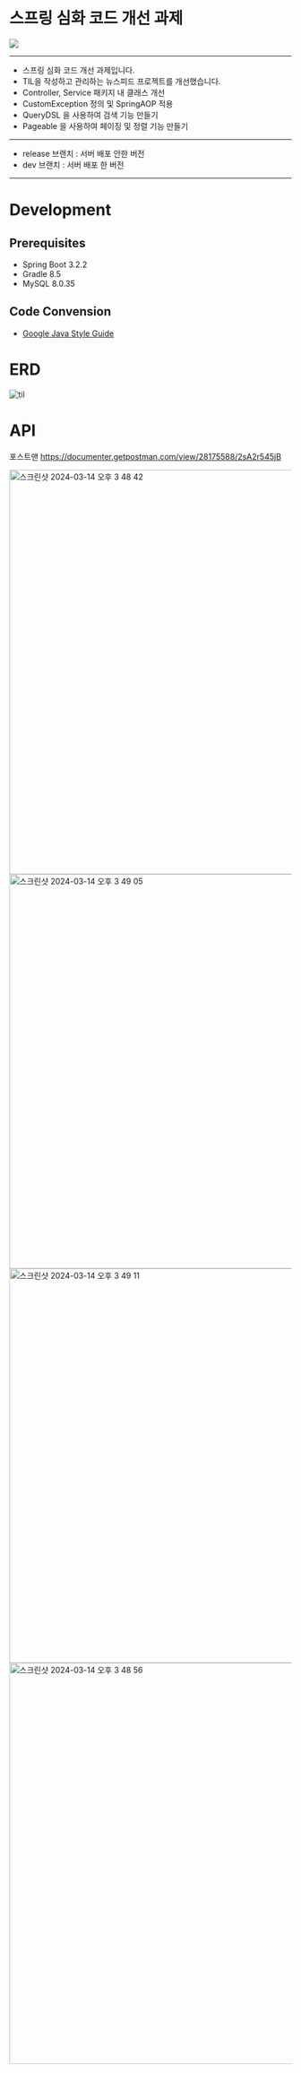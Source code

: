 # 스프링 심화 코드 개선 과제

![](https://img.shields.io/badge/내일배움캠프-Spring개인과제-white.svg)

---
+ 스프링 심화 코드 개선 과제입니다.
+ TIL을 작성하고 관리하는 뉴스피드 프로젝트를 개선했습니다.
+ Controller, Service 패키지 내 클래스 개선
+ CustomException 정의 및 SpringAOP 적용
+ QueryDSL 을 사용하여 검색 기능 만들기
+ Pageable 을 사용하여 페이징 및 정렬 기능 만들기
---  
+ release 브랜치 : 서버 배포 안한 버전
+ dev 브랜치 : 서버 배포 한 버전
---

# Development
## Prerequisites
+ Spring Boot 3.2.2
+ Gradle 8.5
+ MySQL 8.0.35

## Code Convension
+ [Google Java Style Guide](https://google.github.io/styleguide/javaguide.html)

# ERD
![til](https://github.com/PotatoTilNewsfeed/PotatoTilNewsfeed/assets/109019081/fd6f8e0d-0928-47d0-8dad-8ef356398dd9)

# API
포스트맨 https://documenter.getpostman.com/view/28175588/2sA2r545jB

<img width="722" alt="스크린샷 2024-03-14 오후 3 48 42" src="https://github.com/YOOSUNAH/Advanced-Spring-Code-Refactoring-Assignment/assets/120374640/563ab2ff-b389-4878-9cd3-e500a537c5e9">
<img width="704" alt="스크린샷 2024-03-14 오후 3 49 05" src="https://github.com/YOOSUNAH/Advanced-Spring-Code-Refactoring-Assignment/assets/120374640/8931dc1e-5be7-4ff1-b638-f3d08d032af5">
<img width="704" alt="스크린샷 2024-03-14 오후 3 49 11" src="https://github.com/YOOSUNAH/Advanced-Spring-Code-Refactoring-Assignment/assets/120374640/d36876ff-7456-4dea-bb1e-20c903af443a">
<img width="716" alt="스크린샷 2024-03-14 오후 3 48 56" src="https://github.com/YOOSUNAH/Advanced-Spring-Code-Refactoring-Assignment/assets/120374640/e4d7d511-b03d-4bab-affd-5669a5d64452">
